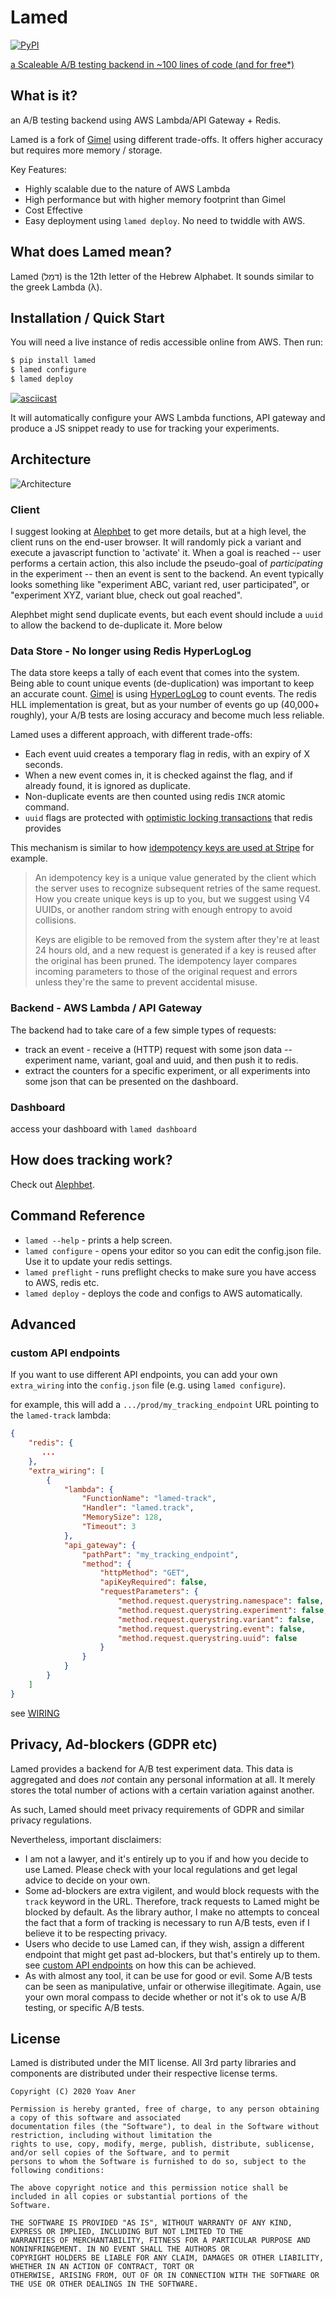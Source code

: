 # Lamed

[![PyPI](https://img.shields.io/pypi/v/lamed.svg)](https://pypi.python.org/pypi/lamed)

[a Scaleable A/B testing backend in ~100 lines of code (and for free*)](http://blog.gingerlime.com/2016/a-scaleable-ab-testing-backend-in-100-lines-of-code-and-for-free/)

## What is it?

an A/B testing backend using AWS Lambda/API Gateway + Redis.

Lamed is a fork of [Gimel](https://github.com/alephbet/gimel) using different trade-offs. It offers higher accuracy but
requires more memory / storage.

Key Features:

* Highly scalable due to the nature of AWS Lambda
* High performance but with higher memory footprint than Gimel
* Cost Effective
* Easy deployment using `lamed deploy`. No need to twiddle with AWS.

## What does Lamed mean?

Lamed (דמֵל) is the 12th letter of the Hebrew Alphabet. It sounds similar to the greek Lambda
(λ).

## Installation / Quick Start

You will need a live instance of redis accessible online from AWS. Then run:

```bash
$ pip install lamed
$ lamed configure
$ lamed deploy
```

[![asciicast](https://asciinema.org/a/316783.svg)](https://asciinema.org/a/316783?speed=2)

It will automatically configure your AWS Lambda functions, API gateway and produce a JS snippet ready to use
for tracking your experiments.

## Architecture

![](https://s3.amazonaws.com/gingerlime-images/gimel-architecture.png "Architecture")

### Client

I suggest looking at [Alephbet](https://github.com/Alephbet/alephbet) to get more details, but at a high level, the client runs on the end-user browser. It will randomly pick a variant and execute a javascript function to 'activate' it. When a goal is reached -- user performs a certain action, this also include the pseudo-goal of *participating* in the experiment -- then an event is sent to the backend. An event typically looks something like "experiment ABC, variant red, user participated", or "experiment XYZ, variant blue, check out goal reached".

Alephbet might send duplicate events, but each event should include a `uuid` to allow the backend to de-duplicate it. More below

### Data Store - No longer using Redis HyperLogLog

The data store keeps a tally of each event that comes into the system. Being able to count unique events (de-duplication) was important to keep an accurate count. [Gimel](https://github.com/alephbet/gimel) is using [HyperLogLog](https://en.wikipedia.org/wiki/HyperLogLog) to count events. The redis HLL implementation is great, but as your number of events go up (40,000+ roughly), your A/B tests are losing accuracy and become much less reliable.

Lamed uses a different approach, with different trade-offs:

* Each event uuid creates a temporary flag in redis, with an expiry of X seconds.
* When a new event comes in, it is checked against the flag, and if already found, it is ignored as duplicate.
* Non-duplicate events are then counted using redis `INCR` atomic command.
* `uuid` flags are protected with [optimistic locking transactions](https://redis.io/topics/transactions) that redis provides

This mechanism is similar to how [idempotency keys are used at Stripe](https://stripe.com/docs/api/idempotent_requests) for example.

> An idempotency key is a unique value generated by the client which the server uses to recognize subsequent retries of the same request. How you create unique keys is up to you, but we suggest using V4 UUIDs, or another random string with enough entropy to avoid collisions.
>
> Keys are eligible to be removed from the system after they're at least 24 hours old, and a new request is generated if a key is reused after the original has been pruned. The idempotency layer compares incoming parameters to those of the original request and errors unless they're the same to prevent accidental misuse.


### Backend - AWS Lambda / API Gateway

The backend had to take care of a few simple types of requests:

* track an event - receive a (HTTP) request with some json data -- experiment name, variant, goal and uuid, and then push it to redis.
* extract the counters for a specific experiment, or all experiments into some json that can be presented on the dashboard.

### Dashboard

access your dashboard with `lamed dashboard`


## How does tracking work?

Check out [Alephbet](https://github.com/Alephbet/alephbet).

## Command Reference

* `lamed --help` - prints a help screen.
* `lamed configure` - opens your editor so you can edit the config.json file. Use it to update your redis settings.
* `lamed preflight` - runs preflight checks to make sure you have access to AWS, redis etc.
* `lamed deploy` - deploys the code and configs to AWS automatically.

## Advanced

### custom API endpoints

If you want to use different API endpoints, you can add your own `extra_wiring` into the `config.json` file (e.g. using
`lamed configure`).

for example, this will add a `.../prod/my_tracking_endpoint` URL pointing to the `lamed-track` lambda:

```json
{
    "redis": {
       ...
    },
    "extra_wiring": [
        {
            "lambda": {
                "FunctionName": "lamed-track",
                "Handler": "lamed.track",
                "MemorySize": 128,
                "Timeout": 3
            },
            "api_gateway": {
                "pathPart": "my_tracking_endpoint",
                "method": {
                    "httpMethod": "GET",
                    "apiKeyRequired": false,
                    "requestParameters": {
                        "method.request.querystring.namespace": false,
                        "method.request.querystring.experiment": false,
                        "method.request.querystring.variant": false,
                        "method.request.querystring.event": false,
                        "method.request.querystring.uuid": false
                    }
                }
            }
        }
    ]
}
```

see [WIRING](https://github.com/Alephbet/gimel/blob/52830737835119692f3a3c157fe090adabf58150/gimel/deploy.py#L81)

## Privacy, Ad-blockers (GDPR etc)

Lamed provides a backend for A/B test experiment data. This data is aggregated and does *not* contain any personal information at all. It merely stores the total number of actions with a certain variation against another.

As such, Lamed should meet privacy requirements of GDPR and similar privacy regulations.

Nevertheless, important disclaimers:

* I am not a lawyer, and it's entirely up to you if and how you decide to use Lamed. Please check with your local regulations and get legal advice to decide on your own.
* Some ad-blockers are extra vigilent, and would block requests with the `track` keyword in the URL. Therefore, track requests to Lamed might be blocked by default. As the library author, I make no attempts to conceal the fact that a form of tracking is necessary to run A/B tests, even if I believe it to be respecting privacy.
* Users who decide to use Lamed can, if they wish, assign a different endpoint that might get past ad-blockers, but that's entirely up to them. see [custom API endpoints](#custom-api-endpoints) on how this can be achieved.
* As with almost any tool, it can be use for good or evil. Some A/B tests can be seen as manipulative, unfair or otherwise illegitimate. Again, use your own moral compass to decide whether or not it's ok to use A/B testing, or specific A/B tests.

## License

Lamed is distributed under the MIT license. All 3rd party libraries and components are distributed under their
respective license terms.

```
Copyright (C) 2020 Yoav Aner

Permission is hereby granted, free of charge, to any person obtaining a copy of this software and associated
documentation files (the "Software"), to deal in the Software without restriction, including without limitation the
rights to use, copy, modify, merge, publish, distribute, sublicense, and/or sell copies of the Software, and to permit
persons to whom the Software is furnished to do so, subject to the following conditions:

The above copyright notice and this permission notice shall be included in all copies or substantial portions of the
Software.

THE SOFTWARE IS PROVIDED "AS IS", WITHOUT WARRANTY OF ANY KIND, EXPRESS OR IMPLIED, INCLUDING BUT NOT LIMITED TO THE
WARRANTIES OF MERCHANTABILITY, FITNESS FOR A PARTICULAR PURPOSE AND NONINFRINGEMENT. IN NO EVENT SHALL THE AUTHORS OR
COPYRIGHT HOLDERS BE LIABLE FOR ANY CLAIM, DAMAGES OR OTHER LIABILITY, WHETHER IN AN ACTION OF CONTRACT, TORT OR
OTHERWISE, ARISING FROM, OUT OF OR IN CONNECTION WITH THE SOFTWARE OR THE USE OR OTHER DEALINGS IN THE SOFTWARE.
```


